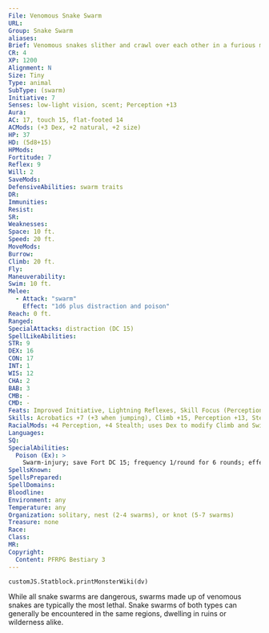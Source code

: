 ```yaml
---
File: Venomous Snake Swarm
URL: 
Group: Snake Swarm
aliases: 
Brief: Venomous snakes slither and crawl over each other in a furious mass, their poison-dripping fangs glinting in the light.
CR: 4
XP: 1200
Alignment: N
Size: Tiny
Type: animal
SubType: (swarm)
Initiative: 7
Senses: low-light vision, scent; Perception +13
Aura: 
AC: 17, touch 15, flat-footed 14
ACMods: (+3 Dex, +2 natural, +2 size)
HP: 37
HD: (5d8+15)
HPMods: 
Fortitude: 7
Reflex: 9
Will: 2
SaveMods: 
DefensiveAbilities: swarm traits
DR: 
Immunities: 
Resist: 
SR: 
Weaknesses: 
Space: 10 ft.
Speed: 20 ft.
MoveMods: 
Burrow: 
Climb: 20 ft.
Fly: 
Maneuverability: 
Swim: 10 ft.
Melee: 
  - Attack: "swarm"
    Effect: "1d6 plus distraction and poison"
Reach: 0 ft.
Ranged: 
SpecialAttacks: distraction (DC 15)
SpellLikeAbilities: 
STR: 9
DEX: 16
CON: 17
INT: 1
WIS: 12
CHA: 2
BAB: 3
CMB: -
CMD: -
Feats: Improved Initiative, Lightning Reflexes, Skill Focus (Perception)
Skills: Acrobatics +7 (+3 when jumping), Climb +15, Perception +13, Stealth +19, Swim +11
RacialMods: +4 Perception, +4 Stealth; uses Dex to modify Climb and Swim
Languages: 
SQ: 
SpecialAbilities:
  Poison (Ex): >
    Swarm-injury; save Fort DC 15; frequency 1/round for 6 rounds; effect 1d2 Con damage; cure 2 consecutive saves. The save DC is Constitution-based.
SpellsKnown: 
SpellsPrepared: 
SpellDomains: 
Bloodline: 
Environment: any
Temperature: any
Organization: solitary, nest (2-4 swarms), or knot (5-7 swarms)
Treasure: none
Race: 
Class: 
MR: 
Copyright:
  Content: PFRPG Bestiary 3
---
```

```dataviewjs
customJS.Statblock.printMonsterWiki(dv)
```
While all snake swarms are dangerous, swarms made up of venomous snakes are typically the most lethal. Snake swarms of both types can generally be encountered in the same regions, dwelling in ruins or wilderness alike.
